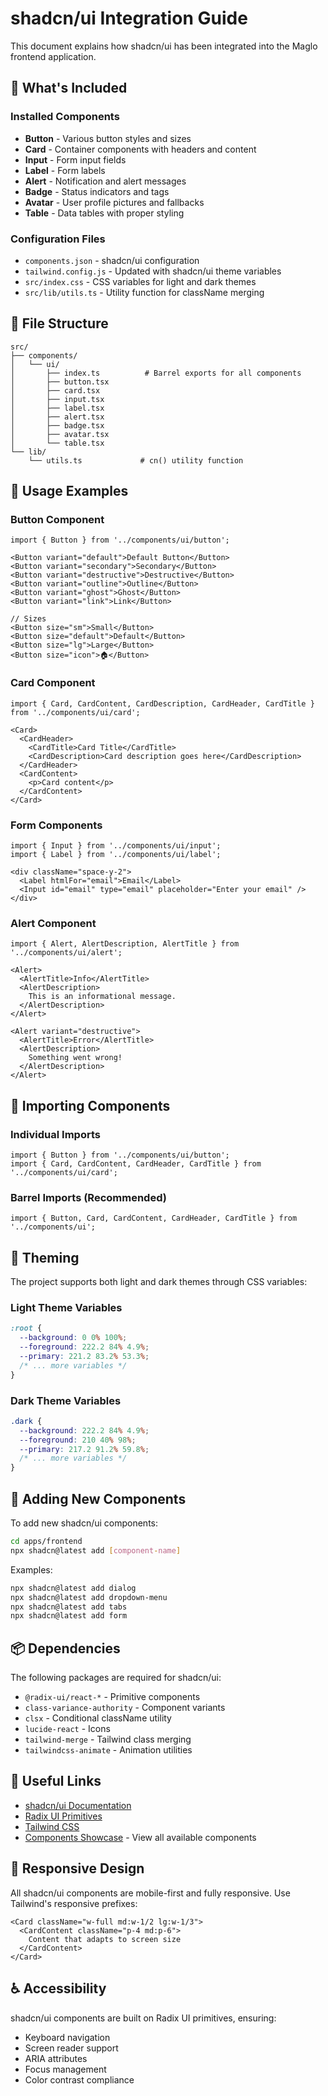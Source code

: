 # shadcn/ui Integration Guide

This document explains how shadcn/ui has been integrated into the Maglo frontend application.

## 🚀 What's Included

### Installed Components
- **Button** - Various button styles and sizes
- **Card** - Container components with headers and content
- **Input** - Form input fields
- **Label** - Form labels
- **Alert** - Notification and alert messages
- **Badge** - Status indicators and tags
- **Avatar** - User profile pictures and fallbacks
- **Table** - Data tables with proper styling

### Configuration Files
- `components.json` - shadcn/ui configuration
- `tailwind.config.js` - Updated with shadcn/ui theme variables
- `src/index.css` - CSS variables for light and dark themes
- `src/lib/utils.ts` - Utility function for className merging

## 📁 File Structure

```
src/
├── components/
│   └── ui/
│       ├── index.ts          # Barrel exports for all components
│       ├── button.tsx
│       ├── card.tsx
│       ├── input.tsx
│       ├── label.tsx
│       ├── alert.tsx
│       ├── badge.tsx
│       ├── avatar.tsx
│       └── table.tsx
└── lib/
    └── utils.ts             # cn() utility function
```

## 🎨 Usage Examples

### Button Component
```tsx
import { Button } from '../components/ui/button';

<Button variant="default">Default Button</Button>
<Button variant="secondary">Secondary</Button>
<Button variant="destructive">Destructive</Button>
<Button variant="outline">Outline</Button>
<Button variant="ghost">Ghost</Button>
<Button variant="link">Link</Button>

// Sizes
<Button size="sm">Small</Button>
<Button size="default">Default</Button>
<Button size="lg">Large</Button>
<Button size="icon">🏠</Button>
```

### Card Component
```tsx
import { Card, CardContent, CardDescription, CardHeader, CardTitle } from '../components/ui/card';

<Card>
  <CardHeader>
    <CardTitle>Card Title</CardTitle>
    <CardDescription>Card description goes here</CardDescription>
  </CardHeader>
  <CardContent>
    <p>Card content</p>
  </CardContent>
</Card>
```

### Form Components
```tsx
import { Input } from '../components/ui/input';
import { Label } from '../components/ui/label';

<div className="space-y-2">
  <Label htmlFor="email">Email</Label>
  <Input id="email" type="email" placeholder="Enter your email" />
</div>
```

### Alert Component
```tsx
import { Alert, AlertDescription, AlertTitle } from '../components/ui/alert';

<Alert>
  <AlertTitle>Info</AlertTitle>
  <AlertDescription>
    This is an informational message.
  </AlertDescription>
</Alert>

<Alert variant="destructive">
  <AlertTitle>Error</AlertTitle>
  <AlertDescription>
    Something went wrong!
  </AlertDescription>
</Alert>
```

## 🎯 Importing Components

### Individual Imports
```tsx
import { Button } from '../components/ui/button';
import { Card, CardContent, CardHeader, CardTitle } from '../components/ui/card';
```

### Barrel Imports (Recommended)
```tsx
import { Button, Card, CardContent, CardHeader, CardTitle } from '../components/ui';
```

## 🎨 Theming

The project supports both light and dark themes through CSS variables:

### Light Theme Variables
```css
:root {
  --background: 0 0% 100%;
  --foreground: 222.2 84% 4.9%;
  --primary: 221.2 83.2% 53.3%;
  /* ... more variables */
}
```

### Dark Theme Variables
```css
.dark {
  --background: 222.2 84% 4.9%;
  --foreground: 210 40% 98%;
  --primary: 217.2 91.2% 59.8%;
  /* ... more variables */
}
```

## 🔧 Adding New Components

To add new shadcn/ui components:

```bash
cd apps/frontend
npx shadcn@latest add [component-name]
```

Examples:
```bash
npx shadcn@latest add dialog
npx shadcn@latest add dropdown-menu
npx shadcn@latest add tabs
npx shadcn@latest add form
```

## 📦 Dependencies

The following packages are required for shadcn/ui:

- `@radix-ui/react-*` - Primitive components
- `class-variance-authority` - Component variants
- `clsx` - Conditional className utility
- `lucide-react` - Icons
- `tailwind-merge` - Tailwind class merging
- `tailwindcss-animate` - Animation utilities

## 🔗 Useful Links

- [shadcn/ui Documentation](https://ui.shadcn.com)
- [Radix UI Primitives](https://www.radix-ui.com/primitives)
- [Tailwind CSS](https://tailwindcss.com)
- [Components Showcase](/components) - View all available components

## 📱 Responsive Design

All shadcn/ui components are mobile-first and fully responsive. Use Tailwind's responsive prefixes:

```tsx
<Card className="w-full md:w-1/2 lg:w-1/3">
  <CardContent className="p-4 md:p-6">
    Content that adapts to screen size
  </CardContent>
</Card>
```

## ♿ Accessibility

shadcn/ui components are built on Radix UI primitives, ensuring:
- Keyboard navigation
- Screen reader support
- ARIA attributes
- Focus management
- Color contrast compliance